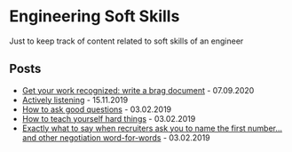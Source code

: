 # Engineering Soft Skills

Just to keep track of content related to soft skills of an engineer

## Posts

- [Get your work recognized: write a brag document](https://jvns.ca/blog/brag-documents/) - 07.09.2020
- [Actively listening](https://larahogan.me/blog/actively-listening/) - 15.11.2019
- [How to ask good questions](https://jvns.ca/blog/good-questions/) - 03.02.2019
- [How to teach yourself hard things](https://jvns.ca/blog/2018/09/01/learning-skills-you-can-practice) - 03.02.2019
- [Exactly what to say when recruiters ask you to name the first number… and other negotiation word-for-words](http://blog.interviewing.io/exactly-what-to-say-when-recruiters-ask-you-to-name-the-first-number/) - 03.02.2019
